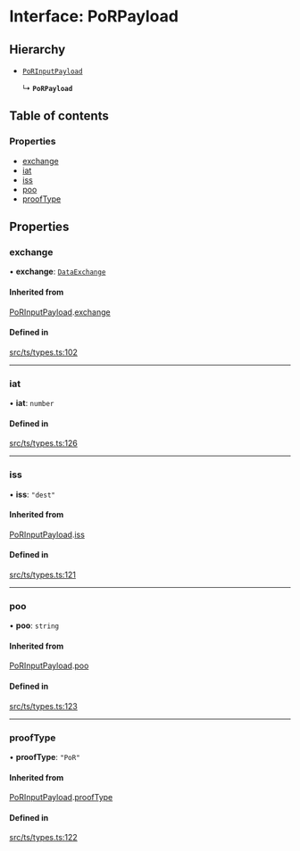 # Interface: PoRPayload

## Hierarchy

- [`PoRInputPayload`](PoRInputPayload.md)

  ↳ **`PoRPayload`**

## Table of contents

### Properties

- [exchange](PoRPayload.md#exchange)
- [iat](PoRPayload.md#iat)
- [iss](PoRPayload.md#iss)
- [poo](PoRPayload.md#poo)
- [proofType](PoRPayload.md#prooftype)

## Properties

### exchange

• **exchange**: [`DataExchange`](DataExchange.md)

#### Inherited from

[PoRInputPayload](PoRInputPayload.md).[exchange](PoRInputPayload.md#exchange)

#### Defined in

[src/ts/types.ts:102](https://gitlab.com/i3-market/code/wp3/t3.2/conflict-resolution/non-repudiation-protocol/-/blob/6294cd9/src/ts/types.ts#L102)

___

### iat

• **iat**: `number`

#### Defined in

[src/ts/types.ts:126](https://gitlab.com/i3-market/code/wp3/t3.2/conflict-resolution/non-repudiation-protocol/-/blob/6294cd9/src/ts/types.ts#L126)

___

### iss

• **iss**: ``"dest"``

#### Inherited from

[PoRInputPayload](PoRInputPayload.md).[iss](PoRInputPayload.md#iss)

#### Defined in

[src/ts/types.ts:121](https://gitlab.com/i3-market/code/wp3/t3.2/conflict-resolution/non-repudiation-protocol/-/blob/6294cd9/src/ts/types.ts#L121)

___

### poo

• **poo**: `string`

#### Inherited from

[PoRInputPayload](PoRInputPayload.md).[poo](PoRInputPayload.md#poo)

#### Defined in

[src/ts/types.ts:123](https://gitlab.com/i3-market/code/wp3/t3.2/conflict-resolution/non-repudiation-protocol/-/blob/6294cd9/src/ts/types.ts#L123)

___

### proofType

• **proofType**: ``"PoR"``

#### Inherited from

[PoRInputPayload](PoRInputPayload.md).[proofType](PoRInputPayload.md#prooftype)

#### Defined in

[src/ts/types.ts:122](https://gitlab.com/i3-market/code/wp3/t3.2/conflict-resolution/non-repudiation-protocol/-/blob/6294cd9/src/ts/types.ts#L122)
